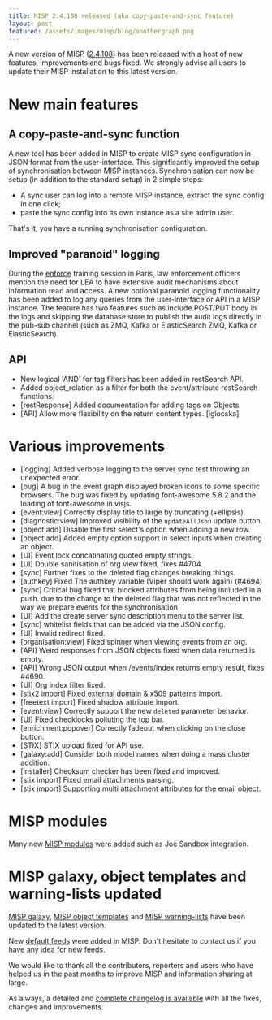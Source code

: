 ```yaml
---
title: MISP 2.4.108 released (aka copy-paste-and-sync feature)
layout: post
featured: /assets/images/misp/blog/anothergraph.png
---
```


A new version of MISP ([2.4.108](https://github.com/MISP/MISP/tree/v2.4.107)) has been released with a host of new features, improvements and bugs fixed. We strongly advise all users to update their MISP installation to this latest version.

# New main features

## A copy-paste-and-sync function

A new tool has been added in MISP to create MISP sync configuration in JSON format from the user-interface. This significantly improved the setup of synchronisation between MISP instances. Synchronisation can now be setup (in addition to the standard setup) in 2 simple steps:

- A sync user can log into a remote MISP instance, extract the sync config in one click;
- paste the sync config into its own instance as a site admin user.

That's it, you have a running synchronisation configuration.

## Improved "paranoid" logging

During the [enforce](https://securitymadein.lu/news/ceis-securitymadein-lu-enforce-project/) training session in Paris, law enforcement officers mention the need for LEA to have extensive audit mechanisms about information read and access. A new optional paranoid logging functionality has been added to log any queries from the user-interface or API in a MISP instance. The feature has two features such as include POST/PUT body in the logs and skipping the database store to publish the audit logs directly in the pub-sub channel (such as ZMQ, Kafka or ElasticSearch ZMQ, Kafka or ElasticSearch).


## API

- New logical 'AND' for tag filters has been added in restSearch API.
- Added object_relation as a filter for both the event/attribute restSearch functions.
- [restResponse] Added documentation for adding tags on Objects.
- [API] Allow more flexibility on the return content types. [iglocska]

# Various improvements

- [logging] Added verbose logging to the server sync test throwing an unexpected error.
- [bug] A bug in the event graph displayed broken icons to some specific browsers. The bug was fixed by updating font-awesome 5.8.2 and the loading of font-awesome in visjs.
- [event:view] Correctly display title to large by truncating (+ellipsis).
- [diagnostic:view] Improved visibility of the `updateAllJson` update button.
- [object:add] Disable the first select's option when adding a new row.
- [object:add] Added empty option support in select inputs when creating an object.
- [UI] Event lock concatinating quoted empty strings.
- [UI] Double sanitisation of org view fixed, fixes #4704.
- [sync] Further fixes to the deleted flag changes breaking things.
- [authkey] Fixed The authkey variable (Viper should work again) (#4694)
- [sync] Critical bug fixed that blocked attributes from being included in a push. due to the change to the deleted flag that was not reflected in the way we prepare events for the synchronisation
- [UI] Add the create server sync description menu to the server list.
- [sync] whitelist fields that can be added via the JSON config.
- [UI] Invalid redirect fixed.
- [organisation:view] Fixed spinner when viewing events from an org.
- [API] Weird responses from JSON objects fixed when data returned is empty.
- [API]  Wrong JSON output when /events/index returns empty result, fixes #4690.
- [UI] Org index filter fixed.
- [stix2 import] Fixed external domain & x509 patterns import.
- [freetext import] Fixed shadow attribute import.
- [event:view] Correctly support the new `deleted` parameter behavior.
- [UI] Fixed checklocks polluting the top bar.
- [enrichment:popover] Correctly fadeout when clicking on the close button.
- [STIX] STIX upload fixed for API use.
- [galaxy:add] Consider both model names when doing a mass cluster addition.
- [installer] Checksum checker has been fixed and improved.
- [stix import] Fixed email attachments parsing.
- [stix import] Supporting multi attachment attributes for the email object.

# MISP modules

Many new [MISP modules](https://github.com/MISP/misp-modules) were added such as Joe Sandbox integration.

# MISP galaxy, object templates and warning-lists updated

[MISP galaxy](https://www.misp-project.org/galaxy.html), [MISP object templates](https://www.misp-project.org/objects.html) and [MISP warning-lists](https://github.com/MISP/misp-warninglists/) have been updated to the latest version.

New [default feeds](https://www.misp-project.org/feeds/) were added in MISP. Don't hesitate to contact us if you have any idea for new feeds.

We would like to thank all the contributors, reporters and users who have helped us in the past months to improve MISP and information sharing at large.

As always, a detailed and [complete changelog is available](http://www.misp-project.org/Changelog.txt) with all the fixes, changes and improvements.



